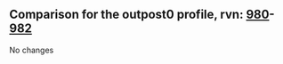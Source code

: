 ## Comparison for the outpost0 profile, rvn: [980](https://github.com/PRO100KatYT/FortniteProfileRevisions/tree/main/profiles/outpost0/980%20outpost0.json)-[982](https://github.com/PRO100KatYT/FortniteProfileRevisions/tree/main/profiles/outpost0/982%20outpost0.json)

No changes
